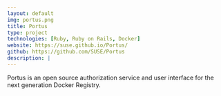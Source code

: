 ```yaml
---
layout: default
img: portus.png
title: Portus
type: project
technologies: [Ruby, Ruby on Rails, Docker]
website: https://suse.github.io/Portus/
github: https://github.com/SUSE/Portus
description: |
---
```

Portus is an open source authorization service and user interface for the next generation Docker Registry.
